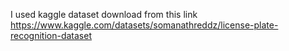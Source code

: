 I used kaggle dataset download from this link
https://www.kaggle.com/datasets/somanathreddz/license-plate-recognition-dataset
